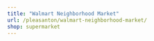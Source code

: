 ```yaml
---
title: "Walmart Neighborhood Market"
url: /pleasanton/walmart-neighborhood-market/
shop: supermarket
---
```

